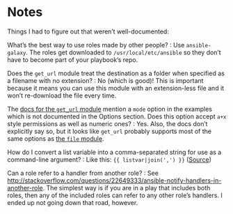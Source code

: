 # Notes

Things I had to figure out that weren’t well-documented:

What’s the best way to use roles made by other people?
: Use `ansible-galaxy`. The roles get downloaded to `/usr/local/etc/ansible` so they don’t have to become part of your playbook’s repo.

Does the `get_url` module treat the destination as a folder when specified as a filename with no extension?
: No (which is good)! This is important because it means you can use this module with an extension-less file and it won’t re-download the file every time.

The [docs for the `get_url` module](http://docs.ansible.com/ansible/get_url_module.html) mention a `mode` option in the examples which is not documented in the Options section. Does this option accept `a+x` style permissions as well as numeric ones?
: Yes. Also, the docs don’t explicitly say so, but it looks like `get_url` probably supports most of the same options as [the `file` module](http://docs.ansible.com/ansible/file_module.html).

How do I convert a list variable into a comma-separated string for use as a command-line argument?
: Like this: `{{ listvar|join(',') }}`  ([Source](https://www.sbarjatiya.com/notes_wiki/index.php/Convert_list_variable_to_comma_separated_list_in_ansible))

Can a role refer to a handler from another role?
: See <http://stackoverflow.com/questions/22649333/ansible-notify-handlers-in-another-role>. The simplest way is if you are in a play that includes both roles, then any of the included roles can refer to any other role’s handlers. I ended up not going down that road, however.
